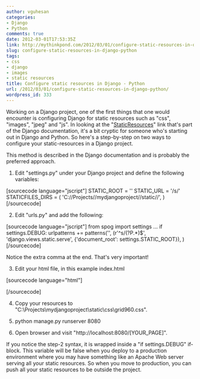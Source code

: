 ```yaml
---
author: vguhesan
categories:
- Django
- Python
comments: true
date: 2012-03-01T17:53:35Z
link: http://mythinkpond.com/2012/03/01/configure-static-resources-in-django-python/
slug: configure-static-resources-in-django-python
tags:
- css
- django
- images
- static resources
title: Configure static resources in Django - Python
url: /2012/03/01/configure-static-resources-in-django-python/
wordpress_id: 333
---
```


Working on a Django project, one of the first things that one would encounter is configuring Django for static resources such as "css", "images", "jpeg" and "js". In looking at the "[StaticResources](https://docs.djangoproject.com/en/dev/howto/static-files/)" link that's part of the Django documentation, it's a bit cryptic for someone who's starting out in Django and Python. So here's a step-by-step on two ways to configure your static-resources in a Django project.

This method is described in the Django documentation and is probably the preferred approach.

1. Edit "settings.py" under your Django project and define the following variables:

[sourcecode language="jscript"]
STATIC_ROOT = ''
STATIC_URL = '/s/'
STATICFILES_DIRS = (
    'C://Projects//mydjangoproject//static//',
)
[/sourcecode]

2. Edit "urls.py" and add the following:

[sourcecode language="jscript"]
from spog import settings
...
if settings.DEBUG:
    urlpatterns += patterns('',
        (r'^s/(?P<path>.*)$', 'django.views.static.serve',
           {'document_root': settings.STATIC_ROOT}),
    )
[/sourcecode]

Notice the extra comma at the end. That's very important!

3. Edit your html file, in this example index.html

[sourcecode language="html"]

<link rel="stylesheet" type="text/css" href="/s/css/grid960.css"/>

[/sourcecode]

4. Copy your resources to "C:\Projects\mydjangoproject\static\css\grid960.css".

5. python manage.py runserver 8080

6. Open browser and visit "http://localhost:8080/[YOUR_PAGE]".

If you notice the step-2 syntax, it is wrapped inside a "if settings.DEBUG" if-block. This variable will be false when you deploy to a production environment where you may have something like an Apache Web server serving all your static resources. So when you move to production, you can push all your static resources to be outside the project.

